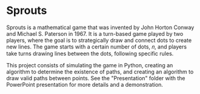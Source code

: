 # Sprouts
Sprouts is a mathematical game that was invented by John Horton Conway and Michael S. Paterson in 1967. It is a turn-based game played by two players, where the goal is to
strategically draw and connect dots to create new lines. The game starts with a certain number of dots, 𝑛, and players take turns drawing lines between the dots, following specific rules.

This project consists of simulating the game in Python, creating an algorithm to determine the existence of paths, and creating an algorithm to draw valid paths between points. See the "Presentation" folder with the PowerPoint presentation for more details and a demonstration.
